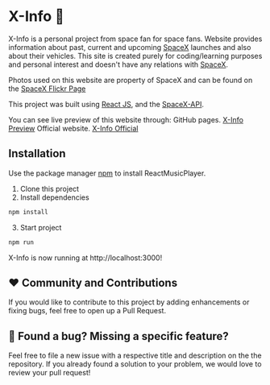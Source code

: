 
# X-Info :rocket:

X-Info is a personal project from space fan for space fans. Website provides information about past, current and upcoming [SpaceX](https://www.spacex.com/) launches and also about their vehicles. This site is created purely for coding/learning purposes and personal interest and doesn't have any relations with [SpaceX](https://www.spacex.com/).

Photos used on this website are property of SpaceX and can be found on the [SpaceX Flickr Page](https://www.flickr.com/photos/spacex/)

This project was built using [React JS](https://pl.reactjs.org/), and the [SpaceX-API](https://github.com/r-spacex/SpaceX-APIe).

You can see live preview of this website through:
GitHub pages. [X-Info Preview](https://patrykwojcieszak.github.io/X-Info/#/home)
Official website. [X-Info Official](https://x-info.eu/home)

## Installation

Use the package manager [npm](https://www.npmjs.com/) to install ReactMusicPlayer.

1. Clone this project
2. Install dependencies
```bash
npm install
```

3. Start project
```bash
npm run
```

X-Info is now running at http://localhost:3000!

## :heart: Community and Contributions 
If you would like to contribute to this project by adding enhancements or fixing bugs, feel free to open up a Pull Request.

## :open_hands: Found a bug? Missing a specific feature? 
Feel free to file a new issue with a respective title and description on the the repository. If you already found a solution to your problem, we would love to review your pull request!

